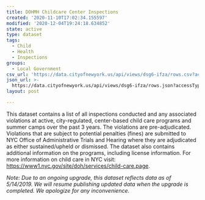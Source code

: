 ```yaml
---
title: DOHMH Childcare Center Inspections
created: '2020-11-10T17:02:34.155597'
modified: '2020-12-04T19:24:18.634852'
state: active
type: dataset
tags:
  - Child
  - Health
  - Inspections
groups:
  - Local Government
csv_url: 'https://data.cityofnewyork.us/api/views/dsg6-ifza/rows.csv?accessType=DOWNLOAD'
json_url: >-
  https://data.cityofnewyork.us/api/views/dsg6-ifza/rows.json?accessType=DOWNLOAD
layout: post

---
```

This dataset contains a list of all inspections conducted and any associated violations at active, city-regulated, center-based child care programs and summer camps over the past 3 years. The violations are pre-adjudicated. Violations that are subject to potential penalties (fines) are submitted to NYC Office of Administrative Trials and Hearing where they are adjudicated as either sustained/upheld or dismissed. The dataset also contains additional information on the programs, including license information. For more information on child care in NYC visit: https://www1.nyc.gov/site/doh/services/child-care.page.
</p>
<em>Note: Due to an ongoing upgrade, this dataset reflects data as of 5/14/2019. We will resume publishing updated data when the upgrade is completed. We apologize for any inconvenience.</em>
